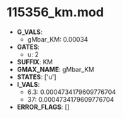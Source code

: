 # 115356_km.mod

- **G_VALS**:
  - gMbar_KM: 0.00034
- **GATES**:
  - u: 2
- **SUFFIX**: KM
- **GMAX_NAME**: gMbar_KM
- **STATES**: ['u']
- **I_VALS**:
  - 6.3: 0.0004734179609776704
  - 37: 0.0004734179609776704
- **ERROR_FLAGS**: []
